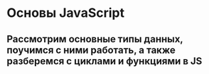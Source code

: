 # Основы JavaScript

## Рассмотрим основные типы данных, поучимся с ними работать, а также разберемся с циклами и функциями в JS

